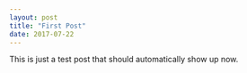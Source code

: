 ```yaml
---
layout: post
title: "First Post"
date: 2017-07-22
---
```


This is just a test post that should automatically show up now.